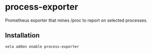 # process-exporter

Prometheus exporter that mines /proc to report on selected processes.

## Installation

```shell
vela addon enable process-exporter
```
